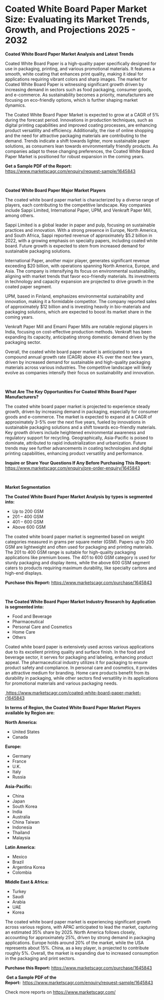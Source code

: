 <p><h1>Coated White Board Paper Market Size: Evaluating its Market Trends, Growth, and Projections 2025 - 2032</h1></p><p><strong>Coated White Board Paper Market Analysis and Latest Trends</strong></p>
<p><p>Coated White Board Paper is a high-quality paper specifically designed for use in packaging, printing, and various promotional materials. It features a smooth, white coating that enhances print quality, making it ideal for applications requiring vibrant colors and sharp images. The market for Coated White Board Paper is witnessing significant growth driven by increasing demand in sectors such as food packaging, consumer goods, and e-commerce. As sustainability becomes a priority, manufacturers are focusing on eco-friendly options, which is further shaping market dynamics.</p><p>The Coated White Board Paper Market is expected to grow at a CAGR of 5% during the forecast period. Innovations in production techniques, such as digital printing capabilities and improved coating processes, are enhancing product versatility and efficiency. Additionally, the rise of online shopping and the need for attractive packaging materials are contributing to the demand. Trends indicate a shift towards lighter, more sustainable paper solutions, as consumers lean towards environmentally friendly products. As companies adapt to these changing preferences, the Coated White Board Paper Market is positioned for robust expansion in the coming years.</p></p>
<p><strong>Get a Sample PDF of the Report:&nbsp;</strong> <a href="https://www.marketscagr.com/enquiry/request-sample/1645843?utm_campaign=2935&utm_medium=2&utm_source=Github&utm_content=ia&utm_term=29032025&utm_id=coated-white-board-paper">https://www.marketscagr.com/enquiry/request-sample/1645843</a></p>
<p>&nbsp;</p>
<p><strong>Coated White Board Paper Major Market Players</strong></p>
<p><p>The coated white board paper market is characterized by a diverse range of players, each contributing to the competitive landscape. Key companies include Sappi Limited, International Paper, UPM, and Venkraft Paper Mill, among others. </p><p>Sappi Limited is a global leader in paper and pulp, focusing on sustainable practices and innovation. With a strong presence in Europe, North America, and South Africa, Sappi reported revenue of approximately $5.2 billion in 2022, with a growing emphasis on specialty papers, including coated white board. Future growth is expected to stem from increased demand for sustainable packaging solutions.</p><p>International Paper, another major player, generates significant revenue exceeding $20 billion, with operations spanning North America, Europe, and Asia. The company is intensifying its focus on environmental sustainability, aligning with market trends that favor eco-friendly materials. Its investments in technology and capacity expansion are projected to drive growth in the coated paper segment.</p><p>UPM, based in Finland, emphasizes environmental sustainability and innovation, making it a formidable competitor. The company reported sales of approximately $12 billion and is investing heavily in bio-materials and packaging solutions, which are expected to boost its market share in the coming years.</p><p>Venkraft Paper Mill and Emami Paper Mills are notable regional players in India, focusing on cost-effective production methods. Venkraft has been expanding its capacity, anticipating strong domestic demand driven by the packaging sector. </p><p>Overall, the coated white board paper market is anticipated to see a compound annual growth rate (CAGR) above 4% over the next few years, driven by increased demand for sustainable and high-quality packaging materials across various industries. The competitive landscape will likely evolve as companies intensify their focus on sustainability and innovation.</p></p>
<p>&nbsp;</p>
<p><strong>What Are The Key Opportunities For Coated White Board Paper Manufacturers?</strong></p>
<p><p>The coated white board paper market is projected to experience steady growth, driven by increasing demand in packaging, especially for consumer goods and e-commerce. The market is expected to expand at a CAGR of approximately 3-5% over the next five years, fueled by innovations in sustainable packaging solutions and a shift towards eco-friendly materials. Key growth drivers include heightened environmental awareness and regulatory support for recycling. Geographically, Asia-Pacific is poised to dominate, attributed to rapid industrialization and urbanization. Future trends may see further advancements in coating technologies and digital printing capabilities, enhancing product versatility and performance.</p></p>
<p><strong>Inquire or Share Your Questions If Any Before Purchasing This Report:</strong> <a href="https://www.marketscagr.com/enquiry/pre-order-enquiry/1645843?utm_campaign=2935&utm_medium=2&utm_source=Github&utm_content=ia&utm_term=29032025&utm_id=coated-white-board-paper">https://www.marketscagr.com/enquiry/pre-order-enquiry/1645843</a></p>
<p>&nbsp;</p>
<p><strong>Market Segmentation</strong></p>
<p><strong>The Coated White Board Paper Market Analysis by types is segmented into:</strong></p>
<p><ul><li>Up to 200 GSM</li><li>201 – 400 GSM</li><li>401 – 600 GSM</li><li>Above 600 GSM</li></ul></p>
<p><p>The coated white board paper market is segmented based on weight categories measured in grams per square meter (GSM). Papers up to 200 GSM are lightweight and often used for packaging and printing materials. The 201 to 400 GSM range is suitable for high-quality packaging applications like premium boxes. The 401 to 600 GSM category is used for sturdy packaging and display items, while the above 600 GSM segment caters to products requiring maximum durability, like specialty cartons and high-end displays.</p></p>
<p><strong>Purchase this Report:&nbsp;</strong><a href="https://www.marketscagr.com/purchase/1645843?utm_campaign=2935&utm_medium=2&utm_source=Github&utm_content=ia&utm_term=29032025&utm_id=coated-white-board-paper">https://www.marketscagr.com/purchase/1645843</a></p>
<p>&nbsp;</p>
<p><strong>The Coated White Board Paper Market Industry Research by Application is segmented into:</strong></p>
<p><ul><li>Food and Beverage</li><li>Pharmaceutical</li><li>Personal Care and Cosmetics</li><li>Home Care</li><li>Others</li></ul></p>
<p><p>Coated white board paper is extensively used across various applications due to its excellent printing quality and surface finish. In the food and beverage sector, it serves for packaging and labeling, enhancing product appeal. The pharmaceutical industry utilizes it for packaging to ensure product safety and compliance. In personal care and cosmetics, it provides an attractive medium for branding. Home care products benefit from its durability in packaging, while other sectors find versatility in its applications for promotional materials and various packaging needs.</p></p>
<p><a href="https://www.marketscagr.com/coated-white-board-paper-market-r1645843?utm_campaign=2935&utm_medium=2&utm_source=Github&utm_content=ia&utm_term=29032025&utm_id=coated-white-board-paper">&nbsp;https://www.marketscagr.com/coated-white-board-paper-market-r1645843</a></p>
<p><strong>In terms of Region, the Coated White Board Paper Market Players available by Region are:</strong></p>
<p>
    <p> <strong> North America: </strong>
        <ul>
            <li>United States</li>
            <li>Canada</li>
        </ul>
        </p> 
    <p> <strong> Europe: </strong>
        <ul>
            <li>Germany</li>
            <li>France</li>
            <li>U.K.</li>
            <li>Italy</li>
            <li>Russia</li>
        </ul>
        </p> 
    <p> <strong> Asia-Pacific: </strong>
        <ul>
            <li>China</li>
            <li>Japan</li>
            <li>South Korea</li>
            <li>India</li>
            <li>Australia</li>
            <li>China Taiwan</li>
            <li>Indonesia</li>
            <li>Thailand</li>
            <li>Malaysia</li>
        </ul>
        </p> 
    <p> <strong> Latin America: </strong>
        <ul>
            <li>Mexico</li>
            <li>Brazil</li>
            <li>Argentina Korea</li>
            <li>Colombia</li>
        </ul>
        </p> 
    <p> <strong> Middle East & Africa: </strong>
        <ul>
            <li>Turkey</li>
            <li>Saudi</li>
            <li>Arabia</li>
            <li>UAE</li>
            <li>Korea</li>
        </ul>
    </p>
    </p>
<p><p>The coated white board paper market is experiencing significant growth across various regions, with APAC anticipated to lead the market, capturing an estimated 35% share by 2025. North America follows closely, accounting for approximately 25%, driven by strong demand in packaging applications. Europe holds around 20% of the market, while the USA represents about 15%. China, as a key player, is projected to contribute roughly 5%. Overall, the market is expanding due to increased consumption in the packaging and print sectors.</p></p>
<p><strong>Purchase this Report: </strong><a href="https://www.marketscagr.com/purchase/1645843?utm_campaign=2935&utm_medium=2&utm_source=Github&utm_content=ia&utm_term=29032025&utm_id=coated-white-board-paper">https://www.marketscagr.com/purchase/1645843</a></p>
<p>&nbsp;<strong>Get a Sample PDF of the Report:&nbsp;&nbsp;</strong><a href="https://www.marketscagr.com/enquiry/request-sample/1645843?utm_campaign=2935&utm_medium=2&utm_source=Github&utm_content=ia&utm_term=29032025&utm_id=coated-white-board-paper">https://www.marketscagr.com/enquiry/request-sample/1645843</a></p>
<p><strong></strong></p>
<p>Check more reports on <a href="https://www.marketscagr.com/?utm_campaign=2935&utm_medium=2&utm_source=Github&utm_content=ia&utm_term=29032025&utm_id=coated-white-board-paper">https://www.marketscagr.com/</a></p>
